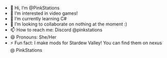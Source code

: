 - 👋 Hi, I’m @PinkStations
- 👀 I’m interested in video games!
- 🌱 I’m currently learning C#
- 💞️ I’m looking to collaborate on nothing at the moment :)
- 📫 How to reach me: Discord @pinkstations
- 😄 Pronouns: She/Her
- ⚡ Fun fact: I make mods for Stardew Valley! You can find them on nexus @ PinkStations

<!---
PinkStations/PinkStations is a ✨ special ✨ repository because its `README.md` (this file) appears on your GitHub profile.
You can click the Preview link to take a look at your changes.
--->
